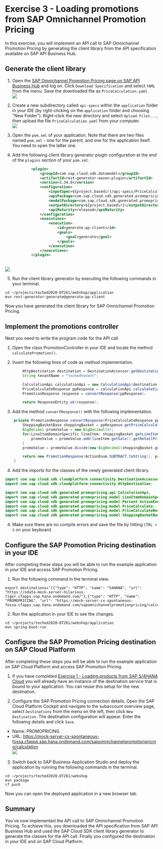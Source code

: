 # Exercise 3 - Loading promotions from SAP Omnichannel Promotion Pricing

In this exercise, you will implement an API call to SAP Omnichannel Promotion Pricing by generating the client library from the API specification available on SAP API Business Hub.

## Generate the client library

1. Open the [SAP Omnichannel Promotion Pricing page on SAP API Business Hub](https://api.sap.com/api/PriceCalculation/overview) and log on. Click `Download Specification` and select `YAML` from the menu. Save the downloaded file as `PriceCalculation.yaml`.
<br>![](/exercises/ex3/images/download_api_spec.png)

2. Create a new subdirectory called `api-specs` within the `application` folder in your IDE (by right-clicking on the `application` folder and choosing "New Folder"). Right-click the new directory and select `Upload Files...`, then upload the file `PriceCalculation.yaml` from your computer.
<br>![](/exercises/ex3/images/upload_api_spec.png)

3. Open the `pom.xml` of your application. Note that there are two files named `pom.xml` - one for the parent, and one for the application itself. You need to open the latter one.

4. Add the following client library generator plugin configuration at the end of the `plugins` section of your `pom.xml`.
```xml
			<plugin>
			    <groupId>com.sap.cloud.sdk.datamodel</groupId>
			    <artifactId>rest-generator-maven-plugin</artifactId>
			    <version>3.34.0</version>
			    <configuration>
			        <inputSpec>${project.basedir}/api-specs/PriceCalculation.yaml</inputSpec>
			        <apiPackage>com.sap.cloud.sdk.generated.promopricing.api</apiPackage>
			        <modelPackage>com.sap.cloud.sdk.generated.promopricing.model</modelPackage>
			        <outputDirectory>${project.basedir}</outputDirectory>
			        <apiMaturity>released</apiMaturity>
			    </configuration>
			    <executions>
			        <execution>
			            <id>generate-pp-client</id>
			            <goals>
			                <goal>generate</goal>
			            </goals>
			        </execution>
			    </executions>
			</plugin>
```
<br>![](/exercises/ex3/images/maven_plugin.png)


5. Run the client library generator by executing the following commands in your terminal.
```
cd ~/projects/teched2020-DT261/webshop/application
mvn rest-generator:generate@generate-pp-client
```

Now you have generated the client library for SAP Omnichannel Promotion Pricing.

## Implement the promotions controller

Next you need to write the program code for the API call.

1. Open the class PromotionController in your IDE and locate the method `calculatePromotion()`.

2.	Insert the following lines of code as method implementation.
```java
		HttpDestination destination = DestinationAccessor.getDestination("PROMOPRICING").asHttp();
		String tenantName = "techedtenant";

		CalculationApi calculationApi = new CalculationApi(destination);
		PriceCalculateResponse ppResponse = calculationApi.calculateViaRestWithTenant(tenantName, new PriceCalculate());
		PromotionResponse response = convertResponse(ppResponse);

		return ResponseEntity.ok(response);
```

3. Add the method `convertResponse()` with the following implementation.
```java
	private PromotionResponse convertResponse(PriceCalculateResponse ppResponse) {
		ShoppingBasketBase shoppingBasket = ppResponse.getPriceCalculateBody().get(0).getShoppingBasket();
		BigDecimal promoValue = new BigDecimal(0);
		for(LineItemDomainSpecific lineItem: shoppingBasket.getLineItem()) {
			promoValue = promoValue.add(lineItem.getSale().getRetailPriceModifier().get(0).getPercent().getValue());
		}
		promoValue = promoValue.divide(new BigDecimal(shoppingBasket.getLineItem().size()));

		return new PromotionResponse(ActionEnum.SUBTRACT.toString(), promoValue);
	}
```

4. Add the imports for the classes of the newly generated client library.
```java
import com.sap.cloud.sdk.cloudplatform.connectivity.DestinationAccessor;
import com.sap.cloud.sdk.cloudplatform.connectivity.HttpDestination;

import com.sap.cloud.sdk.generated.promopricing.api.CalculationApi;
import com.sap.cloud.sdk.generated.promopricing.model.LineItemDomainSpecific;
import com.sap.cloud.sdk.generated.promopricing.model.Percent.ActionEnum;
import com.sap.cloud.sdk.generated.promopricing.model.PriceCalculate;
import com.sap.cloud.sdk.generated.promopricing.model.PriceCalculateResponse;
import com.sap.cloud.sdk.generated.promopricing.model.ShoppingBasketBase;
```

4. Make sure there are no compile errors and save the file by hitting `CTRL + S` on your keyboard.


## Configure the SAP Promotion Pricing destination in your IDE

After completing these steps you will be able to run the example application in your IDE and access SAP Promotion Pricing.

1. Run the following command in the terminal view.
```
export destinations='[{"type": "HTTP", "name": "S4HANA", "url": "https://odata-mock-server-hilarious-tiger.cfapps.sap.hana.ondemand.com/"},{"type": "HTTP", "name": "PROMOPRICING", "url": "https://mock-server-cx-spontaneous-fossa.cfapps.sap.hana.ondemand.com/sapomnichannelpromotionpricing/calculation"}]'
```

2. Run the application in your IDE to see the changes.
```
cd ~/projects/teched2020-DT261/webshop/application
mvn spring-boot:run
```


## Configure the SAP Promotion Pricing destination on SAP Cloud Platform

After completing these steps you will be able to run the example application on SAP Cloud Platform and access SAP Promotion Pricing.

1. If you have completed [Exercise 1 - Loading products from SAP S/4HANA Cloud](exercises/ex1/) you will already have an instance of the destination service that is bound to your application. You can reuse this setup for the new destination.

2. Configure the SAP Promotion Pricing connection details. Open the SAP Cloud Platform Cockpit and navigate to the subaccount overview page, select `Destinations` from the menu on the left, then click `New Destination`. The destination configuration will appear. Enter the following details and click `Save`.
* Name: PROMOPRICING
* URL: https://mock-server-cx-spontaneous-fossa.cfapps.sap.hana.ondemand.com/sapomnichannelpromotionpricing/calculation
<br>![](/exercises/ex1/images/configure_destination.png)

3. Switch back to SAP Business Application Studio and deploy the application by running the following commands in the terminal.
```
cd ~/projects/teched2020-DT261/webshop
mvn package
cf push
```

Now you can open the deployed application in a new browser tab.


## Summary

You've now implemented the API call to SAP Omnichannel Promotion Pricing. To achieve this, you downloaded the API specification from SAP API Business Hub and used the SAP Cloud SDK client library generator to generate the classes for the API call. Finally you configured the destination in your IDE and on SAP Cloud Platform. 
